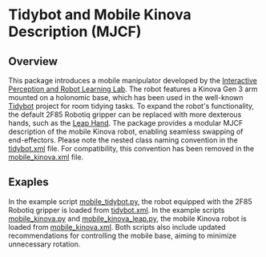 # Tidybot and Mobile Kinova Description (MJCF)

## Overview
This package introduces a mobile manipulator developed by the [Interactive Perception and Robot Learning Lab](https://iprl.stanford.edu). The robot features a Kinova Gen 3 arm mounted on a holonomic base, which has been used in the well-known [Tidybot](https://tidybot.cs.princeton.edu) project for room tidying tasks. To expand the robot's functionality, the default 2F85 Robotiq gripper can be replaced with more dexterous hands, such as the [Leap Hand](https://leaphand.com/). The package provides a modular MJCF description of the mobile Kinova robot, enabling seamless swapping of end-effectors. Please note the nested class naming convention in the [tidybot.xml](tidybot.xml) file. For compatibility, this convention has been removed in the [mobile_kinova.xml](mobile_kinova.xml) file.

## Exaples
In the example script [mobile_tidybot.py](../mobile_tidybot.py), the robot equipped with the 2F85 Robotiq gripper is loaded from [tidybot.xml](tidybot.xml).
In the example scripts [mobile_kinova.py](../mobile_kinova.py) and [mobile_kinova_leap.py](../mobile_kinova_leap.py), the mobile Kinova robot is loaded from [mobile_kinova.xml](mobile_kinova.xml). Both scripts also include updated recommendations for controlling the mobile base, aiming to minimize unnecessary rotation.
